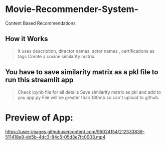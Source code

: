 # Movie-Recommender-System-
Content Based Recommendations

## How it Works

> It uses description, director names, actor names , certifications as tags
> Create a cosine similarity matrix.

## You have to save similarity matrix as a pkl file to run this streamlit app

> Check ipynb file for all details
> Save similarity matrix as pkl and add to you app.py
> File will be greater than 180mb so can't upload to github.

# Preview of App:


https://user-images.githubusercontent.com/95024154/212533839-511418e9-dd5b-4dc3-84c5-05d3e7fc0003.mp4

